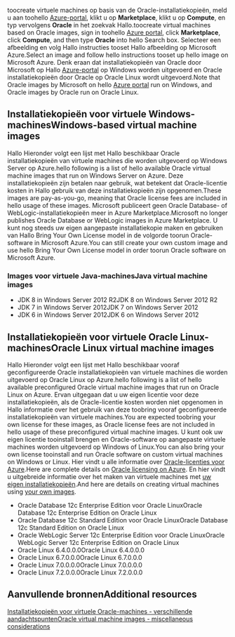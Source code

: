 


<span data-ttu-id="d03f7-101">toocreate virtuele machines op basis van de Oracle-installatiekopieën, meld u aan toohello [Azure-portal](https://portal.azure.com/), klikt u op **Marketplace**, klikt u op **Compute**, en typ vervolgens **Oracle**  in het zoekvak Hallo.</span><span class="sxs-lookup"><span data-stu-id="d03f7-101">toocreate virtual machines based on Oracle images, sign in toohello [Azure portal](https://portal.azure.com/), click **Marketplace**, click **Compute**, and then type **Oracle** into hello Search box.</span></span> <span data-ttu-id="d03f7-102">Selecteer een afbeelding en volg Hallo instructies tooset Hallo afbeelding op Microsoft Azure.</span><span class="sxs-lookup"><span data-stu-id="d03f7-102">Select an image and follow hello instructions tooset up hello image on Microsoft Azure.</span></span> <span data-ttu-id="d03f7-103">Denk eraan dat installatiekopieën van Oracle door Microsoft op Hallo [Azure-portal](https://portal.azure.com/) op Windows worden uitgevoerd en Oracle installatiekopieën door Oracle op Oracle Linux wordt uitgevoerd.</span><span class="sxs-lookup"><span data-stu-id="d03f7-103">Note that Oracle images by Microsoft on hello [Azure portal](https://portal.azure.com/) run on Windows, and Oracle images by Oracle run on Oracle Linux.</span></span>

## <a name="windows-based-virtual-machine-images"></a><span data-ttu-id="d03f7-104">Installatiekopieën voor virtuele Windows-machines</span><span class="sxs-lookup"><span data-stu-id="d03f7-104">Windows-based virtual machine images</span></span>
<span data-ttu-id="d03f7-105">Hallo Hieronder volgt een lijst met Hallo beschikbaar Oracle installatiekopieën van virtuele machines die worden uitgevoerd op Windows Server op Azure.</span><span class="sxs-lookup"><span data-stu-id="d03f7-105">hello following is a list of hello available Oracle virtual machine images that run on Windows Server on Azure.</span></span> <span data-ttu-id="d03f7-106">Deze installatiekopieën zijn betalen naar gebruik, wat betekent dat Oracle-licentie kosten in Hallo gebruik van deze installatiekopieën zijn opgenomen.</span><span class="sxs-lookup"><span data-stu-id="d03f7-106">These images are pay-as-you-go, meaning that Oracle license fees are included in hello usage of these images.</span></span> <span data-ttu-id="d03f7-107">Microsoft publiceert geen Oracle Database- of WebLogic-installatiekopieën meer in Azure Marketplace.</span><span class="sxs-lookup"><span data-stu-id="d03f7-107">Microsoft no longer publishes Oracle Database or WebLogic images in Azure Marketplace.</span></span>  <span data-ttu-id="d03f7-108">U kunt nog steeds uw eigen aangepaste installatiekopie maken en gebruiken van Hallo Bring Your Own License model in de volgorde toorun Oracle-software in Microsoft Azure.</span><span class="sxs-lookup"><span data-stu-id="d03f7-108">You can still create your own custom image and use hello Bring Your Own License model in order toorun Oracle software on Microsoft Azure.</span></span> 

### <a name="java-virtual-machine-images"></a><span data-ttu-id="d03f7-109">Images voor virtuele Java-machines</span><span class="sxs-lookup"><span data-stu-id="d03f7-109">Java virtual machine images</span></span>
* <span data-ttu-id="d03f7-110">JDK 8 in Windows Server 2012 R2</span><span class="sxs-lookup"><span data-stu-id="d03f7-110">JDK 8 on Windows Server 2012 R2</span></span>
* <span data-ttu-id="d03f7-111">JDK 7 in Windows Server 2012</span><span class="sxs-lookup"><span data-stu-id="d03f7-111">JDK 7 on Windows Server 2012</span></span>
* <span data-ttu-id="d03f7-112">JDK 6 in Windows Server 2012</span><span class="sxs-lookup"><span data-stu-id="d03f7-112">JDK 6 on Windows Server 2012</span></span>

## <a name="oracle-linux-virtual-machine-images"></a><span data-ttu-id="d03f7-113">Installatiekopieën voor virtuele Oracle Linux-machines</span><span class="sxs-lookup"><span data-stu-id="d03f7-113">Oracle Linux virtual machine images</span></span>
<span data-ttu-id="d03f7-114">Hallo Hieronder volgt een lijst met Hallo beschikbaar vooraf geconfigureerde Oracle installatiekopieën van virtuele machines die worden uitgevoerd op Oracle Linux op Azure.</span><span class="sxs-lookup"><span data-stu-id="d03f7-114">hello following is a list of hello available preconfigured Oracle virtual machine images that run on Oracle Linux on Azure.</span></span> <span data-ttu-id="d03f7-115">Ervan uitgegaan dat u uw eigen licentie voor deze installatiekopieën, als de Oracle-licentie kosten worden niet opgenomen in Hallo informatie over het gebruik van deze toobring vooraf geconfigureerde installatiekopieën van virtuele machines.</span><span class="sxs-lookup"><span data-stu-id="d03f7-115">You are expected toobring your own license for these images, as Oracle license fees are not included in hello usage of these preconfigured virtual machine images.</span></span> <span data-ttu-id="d03f7-116">U kunt ook uw eigen licentie tooinstall brengen en Oracle-software op aangepaste virtuele machines worden uitgevoerd op Windows of Linux.</span><span class="sxs-lookup"><span data-stu-id="d03f7-116">You can also bring your own license tooinstall and run Oracle software on custom virtual machines on Windows or Linux.</span></span> <span data-ttu-id="d03f7-117">Hier vindt u alle informatie over [Oracle-licenties voor Azure](http://www.oracle.com/technetwork/topics/cloud/faq-1963009.html#support).</span><span class="sxs-lookup"><span data-stu-id="d03f7-117">Here are complete details on [Oracle licensing on Azure](http://www.oracle.com/technetwork/topics/cloud/faq-1963009.html#support).</span></span> <span data-ttu-id="d03f7-118">En hier vindt u uitgebreide informatie over het maken van virtuele machines met [uw eigen installatiekopieën](../articles/virtual-machines/windows/classic/createupload-vhd.md?toc=%2fazure%2fvirtual-machines%2fwindows%2fclassic%2ftoc.json).</span><span class="sxs-lookup"><span data-stu-id="d03f7-118">And here are details on creating virtual machines using [your own images](../articles/virtual-machines/windows/classic/createupload-vhd.md?toc=%2fazure%2fvirtual-machines%2fwindows%2fclassic%2ftoc.json).</span></span>

* <span data-ttu-id="d03f7-119">Oracle Database 12c Enterprise Edition voor Oracle Linux</span><span class="sxs-lookup"><span data-stu-id="d03f7-119">Oracle Database 12c Enterprise Edition on Oracle Linux</span></span>
* <span data-ttu-id="d03f7-120">Oracle Database 12c Standard Edition voor Oracle Linux</span><span class="sxs-lookup"><span data-stu-id="d03f7-120">Oracle Database 12c Standard Edition on Oracle Linux</span></span>
* <span data-ttu-id="d03f7-121">Oracle WebLogic Server 12c Enterprise Edition voor Oracle Linux</span><span class="sxs-lookup"><span data-stu-id="d03f7-121">Oracle WebLogic Server 12c Enterprise Edition on Oracle Linux</span></span>
* <span data-ttu-id="d03f7-122">Oracle Linux 6.4.0.0.0</span><span class="sxs-lookup"><span data-stu-id="d03f7-122">Oracle Linux 6.4.0.0.0</span></span>
* <span data-ttu-id="d03f7-123">Oracle Linux 6.7.0.0.0</span><span class="sxs-lookup"><span data-stu-id="d03f7-123">Oracle Linux 6.7.0.0.0</span></span>
* <span data-ttu-id="d03f7-124">Oracle Linux 7.0.0.0.0</span><span class="sxs-lookup"><span data-stu-id="d03f7-124">Oracle Linux 7.0.0.0.0</span></span>
* <span data-ttu-id="d03f7-125">Oracle Linux 7.2.0.0.0</span><span class="sxs-lookup"><span data-stu-id="d03f7-125">Oracle Linux 7.2.0.0.0</span></span>

## <a name="additional-resources"></a><span data-ttu-id="d03f7-126">Aanvullende bronnen</span><span class="sxs-lookup"><span data-stu-id="d03f7-126">Additional resources</span></span>
[<span data-ttu-id="d03f7-127">Installatiekopieën voor virtuele Oracle-machines - verschillende aandachtspunten</span><span class="sxs-lookup"><span data-stu-id="d03f7-127">Oracle virtual machine images - miscellaneous considerations</span></span>](#miscellaneous-considerations-for-oracle-virtual-machine-images-new-article)

